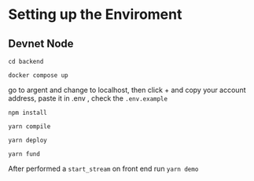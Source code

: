 # Setting up the Enviroment
## Devnet Node
```
cd backend 
```
```
docker compose up
```
go to argent and change to localhost, then click + and copy your account address, paste it in .env , check the `.env.example`
```
npm install
```
```
yarn compile
```
```
yarn deploy
```
```
yarn fund
```
After performed a `start_stream` on front end run ```yarn demo```

